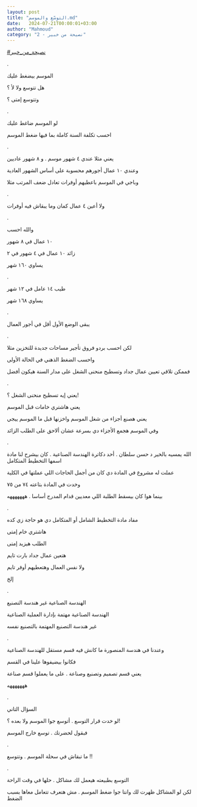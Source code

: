 ```yaml
---
layout: post
title: "التوسّع والموسم.md"
date:   2024-07-21T00:00:01+03:00
author: "Mahmoud"
category: "2 - نصيحة من خبير"
---
```

[<u>\#نصيحة_من_خبير</u>](https://www.facebook.com/hashtag/%D9%86%D8%B5%D9%8A%D8%AD%D8%A9_%D9%85%D9%86_%D8%AE%D8%A8%D9%8A%D8%B1?__eep__=6&__cft__%5b0%5d=AZWEtmPTgv4NSjJPFFjl4JFQqITRidfFeV7o3ktTCXT8xLsQIsYQkcVkOZh3I3LSMfAugEq--l25os30bpmvBlrijVfEm5wnQ-oLZeTk5OhRdWFF2-PChKqWYnver5KMhzdLghQ4Q8y4oAAh_qnrxRB9U5i6PUH1cV0vZSiZTg4oqA&__tn__=*NK-R)

.

الموسم بيضغط عليك

هل تتوسع ولا لأ ؟

وتتوسع إمتى ؟

.

لو الموسم ضاغط عليك

احسب تكلفة السنة كاملة بما فيها ضغط الموسم

.

يعني مثلا عندي ٤ شهور موسم . و ٨ شهور عاديين

وعندي ١٠ عمال أجورهم محسوبة على أساس الشهور
العادية

وباجي في الموسم باعطيهم أوفرات تعادل ضعف المرتب
مثلا

.

ولا أعين ٤ عمال كمان وما يبقاش فيه أوفرات

.

والله احسب

١٠ عمال في ٨ شهور

زائد ١٠ عمال في ٤ شهور في ٢

يساوي ١٦٠ شهر

.

طيب ١٤ عامل في ١٢ شهر

يساوي ١٦٨ شهر

.

يبقى الوضع الأول أقل في أجور العمال

.

لكن احسب بردو فروق تأجير مساحات جديدة للتخزين
مثلا

واحسب الضغط الذهني في الحالة الأولى

فممكن تلاقي تعيين عمال جداد وتسطيح منحنى الشغل على مدار
السنة هيكون أفضل

.

يعني إيه تسطيح منحنى الشغل ؟!

يعني هاشتري خامات قبل الموسم

يعني هصنع أجزاء من شغل الموسم واخزنها قبل ما الموسم
ييجي

وفي الموسم هجمع الأجزاء دي بسرعة عشان ألاحق على الطلب
الزائد

.

الله يمسيه بالخير د حسن سلطان . أحد دكاترة الهندسة
الصناعية . كان بيشرح لنا مادة اسمها التخطيط المتكامل

عملت له مشروع في المادة دي كان من أجمل الحاجات اللي
عملتها في الكلية

وخدت في المادة بتاعته ٧٤ من ٧٥

بينما هوا كان بيسقط الطلبة اللي معديين قدام المدرج أساسا
. هههههههه

.

مفاد مادة التخطيط الشامل أو المتكامل دي هو حاجة زي
كده

هاشتري خام إمتى

الطلب هيزيد إمتى

هتعين عمال جداد بارت تايم

ولا نفس العمال وهتعطيهم أوفر تايم

إلخ

.

الهندسة الصناعية غير هندسة التصنيع

الهندسة الصناعية مهتمة بإدارة العملية الصناعية

غير هندسة التصنيع المهتمة بالتصنيع نفسه

.

وعندنا في هندسة المنصورة ما كانش فيه قسم مستقل للهندسة
الصناعية

فكانوا بيضيفوها علينا في القسم

يعني قسم تصميم وتصنيع وصناعة . على ما يعملوا قسم
صناعة

هههههههه

.

السؤال التاني

لو خدت قرار التوسع . أتوسع جوا الموسم ولا بعده ؟!

فبقول لحضرتك . توسع خارج الموسم

.

ما تبقاش في سحلة الموسم . وتتوسع !!

.

التوسع بطبيعته هيعمل لك مشاكل . حلها في وقت
الراحة

لكن لو المشاكل ظهرت لك وانتا جوا ضغط الموسم . مش هتعرف
تتعامل معاها بسبب الضغط
